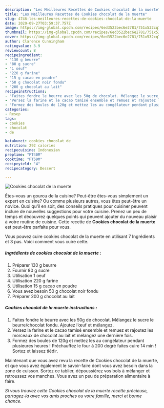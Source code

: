 ```yaml
---
description: "Les Meilleures Recettes de Cookies chocolat de la muerte"
title: "Les Meilleures Recettes de Cookies chocolat de la muerte"
slug: 4746-les-meilleures-recettes-de-cookies-chocolat-de-la-muerte
date: 2020-09-27T03:59:37.757Z
image: https://img-global.cpcdn.com/recipes/6ed3522bec6e2781/751x532cq70/cookies-chocolat-de-la-muerte-photo-principale-de-la-recette.jpg
thumbnail: https://img-global.cpcdn.com/recipes/6ed3522bec6e2781/751x532cq70/cookies-chocolat-de-la-muerte-photo-principale-de-la-recette.jpg
cover: https://img-global.cpcdn.com/recipes/6ed3522bec6e2781/751x532cq70/cookies-chocolat-de-la-muerte-photo-principale-de-la-recette.jpg
author: Clarence Cunningham
ratingvalue: 3.9
reviewcount: 8
recipeingredient:
- "130 g beurre"
- "80 g sucre"
- "1 oeuf"
- "220 g farine"
- "15 g cacao en poudre"
- "50 g chocolat noir fondu"
- "200 g chocolat au lait"
recipeinstructions:
- "Faites fondre le beurre avec les 50g de chocolat. Mélangez le sucre le beurre/chocolat fondu. Ajoutez l’œuf et mélangez."
- "Versez la farine et le cacao tamisé ensemble et remuez et rajoutez les morceaux de chocolat au lait et mélangez une dernière fois."
- "Formez des boules de 120g et mettez les au congélateur pendant plusieures heures ! Préchauffez le four à 200 degré faites cuire 14 min ! Sortez et laissez tiédir."
categories:
- Resep
tags:
- cookies
- chocolat
- de

katakunci: cookies chocolat de 
nutrition: 292 calories
recipecuisine: Indonesian
preptime: "PT40M"
cooktime: "PT59M"
recipeyield: "4"
recipecategory: Dessert

---
```



![Cookies chocolat de la muerte](https://img-global.cpcdn.com/recipes/6ed3522bec6e2781/751x532cq70/cookies-chocolat-de-la-muerte-photo-principale-de-la-recette.jpg)

Êtes-vous un gourou de la cuisine? Peut-être êtes-vous simplement un expert en cuisine? Ou comme plusieurs autres, vous êtes peut-être un novice. Quoi qu'il en soit, des conseils pratiques pour cuisiner peuvent inclure de nouvelles suggestions pour votre cuisine. Prenez un peu de temps et découvrez quelques points qui peuvent ajouter du nouveau plaisir à votre routine de cuisine. Cette recette de <strong> Cookies chocolat de la muerte </strong> est peut-être parfaite pour vous.

<!--inarticleads1-->

Vous pouvez cuire cookies chocolat de la muerte en utilisant 7 Ingrédients et 3 pas. Voici comment vous cuire cette.

##### Ingrédients de cookies chocolat de la muerte :

1. Préparer 130 g beurre
1. Fournir 80 g sucre
1. Utilisation 1 oeuf
1. Utilisation 220 g farine
1. Utilisation 15 g cacao en poudre
1. Vous avez besoin 50 g chocolat noir fondu
1. Préparer 200 g chocolat au lait




<!--inarticleads2-->

##### Cookies chocolat de la muerte instructions :

1. Faites fondre le beurre avec les 50g de chocolat. Mélangez le sucre le beurre/chocolat fondu. Ajoutez l’œuf et mélangez.
1. Versez la farine et le cacao tamisé ensemble et remuez et rajoutez les morceaux de chocolat au lait et mélangez une dernière fois.
1. Formez des boules de 120g et mettez les au congélateur pendant plusieures heures ! Préchauffez le four à 200 degré faites cuire 14 min ! Sortez et laissez tiédir.




<!--inarticleads1-->

<p>
Maintenant que vous avez revu la recette de Cookies chocolat de la muerte, et que vous avez également le savoir-faire dont vous avez besoin dans la zone de cuisson. Sortez ce tablier, dépoussiérez vos bols à mélanger et retroussez vos manches. Vous avez un peu de préparation alimentaire à faire.
</p>

<p>
<i>Si vous trouvez cette Cookies chocolat de la muerte recette précieuse, partagez-la avec vos amis proches ou votre famille, merci et bonne chance.</i>
</p>
